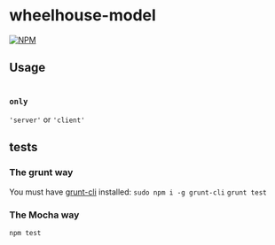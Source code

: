 wheelhouse-model
=======================

[![NPM](https://nodei.co/npm/wheelhouse-model.png)](https://nodei.co/npm/wheelhouse-model/)


## Usage
```js
```

### `only`
`'server'` or `'client'`

## tests

### The grunt way
You must have [grunt-cli](https://github.com/gruntjs/grunt-cli) installed: `sudo npm i -g grunt-cli`
`grunt test`

### The Mocha way
`npm test`

